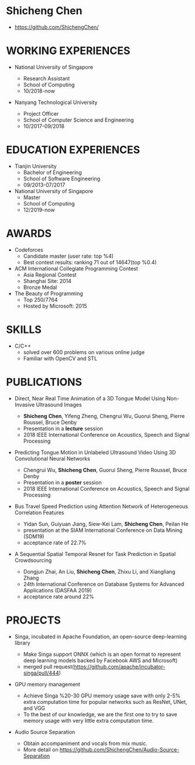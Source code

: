 # Shicheng Chen

- https://github.com/ShichengChen/

# WORKING EXPERIENCES
- National University of Singapore
    - Research Assistant
    - School of Computing
    - 10/2018-now

- Nanyang Technological University
    - Project Officer
    - School of Computer Science and Engineering
    - 10/2017-09/2018

# EDUCATION EXPERIENCES
- Tianjin University
    - Bachelor of Engineering
    - School of Software Engineering
    - 09/2013-07/2017
- National University of Singapore
    - Master
    - School of Computing
    - 12/2019-now

# AWARDS
- Codeforces 
	- Candidate master (user rate: top %4)
	- Best contest results: ranking 71 out of 14647(top %0.4)
- ACM International Collegiate Programming Contest
	- Asia Regional Contest 
	- Shanghai Site: 2014
	- Bronze Medal
- The Beauty of Programming
	- Top 250/7764
	- Hosted by Microsoft: 2015

# SKILLS
- C/C++
    - solved over 600 problems on various online judge
    - Familiar with OpenCV and STL




# PUBLICATIONS
- Direct, Near Real Time Animation of a 3D Tongue Model Using Non-Invasive
Ultrasound Images
	- **Shicheng Chen**, Yifeng Zheng, Chengrui Wu, Guorui Sheng, Pierre Roussel, Bruce Denby
	- Presentation in a **lecture** session
	- 2018 IEEE International Conference on Acoustics, Speech and Signal Processing
    
- Predicting Tongue Motion in Unlabeled Ultrasound Video Using 3D Convolutional Neural Networks
    
	- Chengrui Wu, **Shicheng Chen**, Guorui Sheng, Pierre Roussel, Bruce Denby
	- Presentation in a **poster** session
	- 2018 IEEE International Conference on Acoustics, Speech and Signal Processing
    
- Bus Travel Speed Prediction using Attention Network of Heterogeneous Correlation Features
	- Yidan Sun, Guiyuan Jiang, Siew-Kei Lam, **Shicheng Chen**, Peilan He
	- presentation at the SIAM International Conference on Data Mining (SDM19)	
	- acceptance rate of 22.7%
	
- A Sequential Spatial Temporal Resnet for Task Prediction in Spatial Crowdsourcing
	- Dongjun Zhai, An Liu, **Shicheng Chen**, Zhixu Li, and Xiangliang Zhang
	- 24th International Conference on Database Systems for Advanced Applications (DASFAA 2019)
	- acceptance rate around 22%


# PROJECTS
- Singa, incubated in Apache Foundation, an open-source deep-learning library
    - Make Singa support ONNX (which is an open format to represent deep learning models backed by Facebook AWS and Microsoft)
    - merged pull request(https://github.com/apache/incubator-singa/pull/444)

- GPU memory management
    - Achieve Singa %20-30 GPU memory usage save with only 2-5% extra computation time for popular networks such as ResNet, UNet, and VGG
    - To the best of our knowledge, we are the first one to try to save memory usage with very little extra computation time.
    
- Audio Source Separation
    - Obtain accompaniment and vocals from mix music.
    - More detail on https://github.com/ShichengChen/Audio-Source-Separation
   
    

